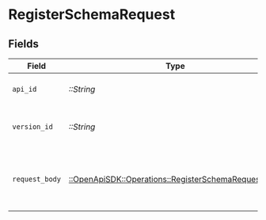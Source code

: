 # RegisterSchemaRequest


## Fields

| Field                                                                                                       | Type                                                                                                        | Required                                                                                                    | Description                                                                                                 |
| ----------------------------------------------------------------------------------------------------------- | ----------------------------------------------------------------------------------------------------------- | ----------------------------------------------------------------------------------------------------------- | ----------------------------------------------------------------------------------------------------------- |
| `api_id`                                                                                                    | *::String*                                                                                                  | :heavy_check_mark:                                                                                          | The ID of the Api to get the schema for.                                                                    |
| `version_id`                                                                                                | *::String*                                                                                                  | :heavy_check_mark:                                                                                          | The version ID of the Api to delete metadata for.                                                           |
| `request_body`                                                                                              | [::OpenApiSDK::Operations::RegisterSchemaRequestBody](../../models/operations/registerschemarequestbody.md) | :heavy_check_mark:                                                                                          | The schema file to upload provided as a multipart/form-data file segment.                                   |